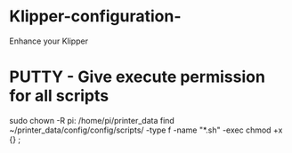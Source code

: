 # Klipper-configuration-
Enhance your Klipper

# PUTTY - Give execute permission for all scripts
sudo chown -R pi: /home/pi/printer_data
find ~/printer_data/config/config/scripts/ -type f -name "*.sh" -exec chmod +x {} \;
